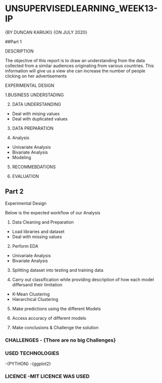 # UNSUPERVISEDLEARNING_WEEK13-IP

{BY DUNCAN KARIUKI} {ON JULY 2020}

##Part 1

DESCRIPTION

The objective of this report is to draw an understanding from the data collected from a similar audiences originating from various countries. This information will give us a view she can increase the number of people clicking on her advertisements  
  
EXPERIMENTAL DESIGN

1.BUSINESS UNDERSTADING


2. DATA UNDERSTANDING

*   Deal with mising values
*   Deal with duplicated values

3. DATA PREPARATION

4. Analysis
*   Univariate Analysis
*   Bivariate Analysis
*   Modeling
5. RECOMMEBDATIONS

6. EVALUATION

## Part 2

Experimental Design

Below is the expected workflow of our Analysis

1.   Data Cleaning and Preparation

*   Load libraries and dataset
*   Deal with missing values
  
2.   Perform EDA

*   Univariate Analysis
*   Bivariate Analysis

3.  Splitting dataset into testing and training data

4.  Carry out classification while providing description of how each model differsand their limitation 

*   K-Mean Clustering
*   Hierarchical Clustering

5.  Make predictions using the different Models

6.  Access accuracy of different models

7.  Make conclusions & Challenge the solution

  
### CHALLENGES - {There are no big Challenges}

### USED TECHNOLOGIES

-{PYTHON} -{ggplot2} 

### LICENCE -MIT LICENCE WAS USED
